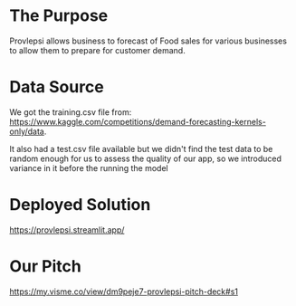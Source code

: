 # The Purpose
Provlepsi allows business to forecast of Food sales for various businesses to allow them to prepare for customer demand.

# Data Source
We got the training.csv file from: https://www.kaggle.com/competitions/demand-forecasting-kernels-only/data. 

It also had a test.csv file available but we didn't find the test data to be random enough for us to assess the quality of our app, so we introduced variance in it before the running the model

# Deployed Solution
https://provlepsi.streamlit.app/

# Our Pitch
https://my.visme.co/view/dm9peje7-provlepsi-pitch-deck#s1
